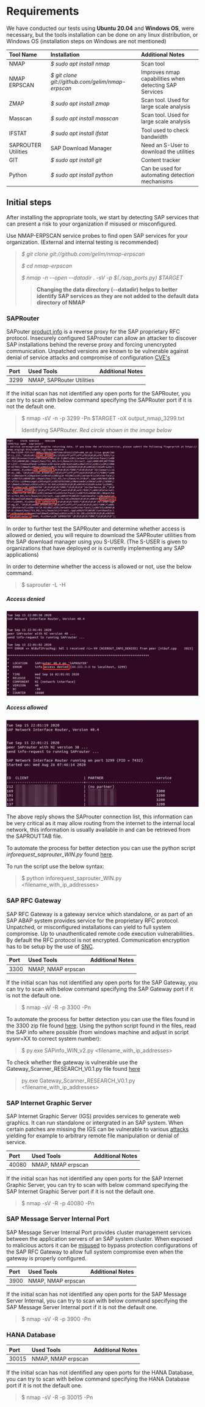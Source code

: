 # Requirements
We have conducted our tests using __Ubuntu 20.04__ and __Windows OS__, were necessary, but the tools installation can be done on any linux distribution, or Windows OS (installation steps on Windows are not mentioned)


|Tool Name| Installation| Additional Notes|
|:--------|:------------|:----------------|
|NMAP     |*$ sudo apt install nmap* |Scan tool|
|NMAP ERPSCAN|*$ git clone git://github.com/gelim/nmap-erpscan*|Improves nmap capabilities when detecting SAP Services|
|ZMAP     |*$ sudo apt install zmap* |Scan tool. Used for large scale analysis|
|Masscan  |*$ sudo apt install masscan* |Scan tool. Used for large scale analysis|
|IFSTAT   |*$ sudo apt install ifstat*|Tool used to check bandwidth|
|SAPROUTER Utilities|SAP Download Manager|Need an S-User to download the utilities|
|GIT   |*$ sudo apt install git*|Content tracker|
|Python   |*$ sudo apt install python*|Can be used for automating detection mechanisms|

## Initial steps

After installing the appropriate tools, we start by detecting SAP services that can present a risk to your organization if misused or misconfigured.

Use NMAP-ERPSCAN service probes to find open SAP services for your organization. (External and internal testing is recommended)

> *$ git clone git://github.com/gelim/nmap-erpscan*
>
> *$ cd nmap-erpscan*
>
> *$ nmap -n --open --datadir . -sV -p $(./sap_ports.py) $TARGET*
>> __Changing the data directory (--datadir) helps to better identify SAP services as they are not added to the default data directory of NMAP__


### SAPRouter

SAPouter [product info](https://support.sap.com/en/tools/connectivity-tools/saprouter.html) is a reverse proxy for the SAP proprietary RFC protocol. Insecurely configured SAProuter can allow an attacker to discover SAP installations behind the reverse proxy and forcing unencrypted communication. Unpatched versions are known to be vulnerable against denial of service attacks and compromise of configuration [CVE's](https://cve.mitre.org/cgi-bin/cvekey.cgi?keyword=SAProuter)

|Port | Used Tools| Additional Notes|
|:--------|:------------|:----------------|
|3299 | NMAP, SAPRouter Utilities|

If the initial scan has not identified any open ports for the SAPRouter, you can try to scan with below command specifying the SAPRouter port if it is not the default one.

> $ nmap -sV -n -p 3299 -Pn $TARGET -oX output_nmap_3299.txt
>
> Identifying SAPRouter. *Red circle shown in the image below*

<img src="saprouter_identify.png" /><br>


In order to further test the SAPRouter and determine whether access is allowed or denied, you will require to download the SAPRouter utilities from the SAP download manager using you S-USER. (The S-USER is given to organizations that have deployed or is currently implementing any SAP applications)

In order to determine whether the access is allowed or not, use the below command.

> $ saprouter -L -H <target>

##### Access denied
<img src="saprouter_denied.png" /><br>

##### Access allowed
<img src="saprouter_allowed.png" /><br>

The above reply shows the SAProuter connection list, this information can be very critical as it may allow routing from the internet to the internal local network, this information is usually available in and can be retrieved from the SAPROUTTAB file.


To automate the process for better detection you can use the python script *inforequest_saprouter_WIN.py* found [here](SAP_Research_Tools).

To run the script use the below syntax:
>
> $ python inforequest_saprouter_WIN.py <filename_with_ip_addresses>

### SAP RFC Gateway

SAP RFC Gateway is a gateway service which standalone, or as part of an SAP ABAP system provides service for the proprietary RFC protocol. Unpatched, or misconfigured installations can yield to full system compromise. Up to unauthenticated remote code execution vulnerabilities. By default the RFC protocol is not encrypted. Communication encryption has to be setup by the use of [SNC](https://help.sap.com/viewer/e73bba71770e4c0ca5fb2a3c17e8e229/LATEST/en-US/e656f466e99a11d1a5b00000e835363f.html).

|Port | Used Tools| Additional Notes|
|:--------|:------------|:----------------|
|3300 | NMAP, NMAP erpscan|

If the initial scan has not identified any open ports for the SAP Gateway, you can try to scan with below command specifying the SAP Gateway port if it is not the default one.

> $ nmap -sV -R -p 3300 -Pn <target>

To automate the process for better detection you can use the files found in the 3300 zip file found [here](SAP_Research_Tools). Using the python script found in the files, read the SAP info where possible (from windows machine and adjust in script sysnr=XX to correct system number):

>
> $ py.exe SAPinfo_WIN_v2.py <filename_with_ip_addresses>

To check whether the gateway is vulnerable use the Gateway_Scanner_RESEARCH_V0.1.py file found [here](SAP_Research_Tools)

>
> py.exe Gateway_Scanner_RESEARCH_V0.1.py <filename_with_ip_addresses>


### SAP Internet Graphic Server

SAP Internet Graphic Server (IGS) provides services to generate web graphics. It can run standalone or intergrated in an SAP system. When certain patches are missing the IGS can be vulnerable to various [attacks](https://cve.mitre.org/cgi-bin/cvekey.cgi?keyword=SAP+IGS) yielding for example to arbitrary remote file manipulation or denial of service.

|Port | Used Tools| Additional Notes|
|:--------|:------------|:----------------|
|40080 | NMAP, NMAP erpscan|

If the initial scan has not identified any open ports for the SAP Internet Graphic Server, you can try to scan with below command specifying the SAP Internet Graphic Server port if it is not the default one.

> $ nmap -sV -R -p 40080 -Pn <target>

### SAP Message Server Internal Port

SAP Message Server Internal Port provides cluster management services between the application servers of an SAP system cluster. When exposed to malicious actors it can be [misused](https://github.com/gelim/sap_ms) to bypass protection configurations of the SAP RFC Gateway to allow full system compromise even when the gateway is properly configured.

|Port | Used Tools| Additional Notes|
|:--------|:------------|:----------------|
|3900 | NMAP, NMAP erpscan|

If the initial scan has not identified any open ports for the SAP Message Server Internal, you can try to scan with below command specifying the SAP Message Server Internal port if it is not the default one.

> $ nmap -sV -R -p 3900 -Pn <target>

### HANA Database

|Port | Used Tools| Additional Notes|
|:--------|:------------|:----------------|
|30015 | NMAP, NMAP erpscan|

If the initial scan has not identified any open ports for the HANA Database, you can try to scan with below command specifying the HANA Database port if it is not the default one.

> $ nmap -sV -R -p 30015 -Pn <target>
